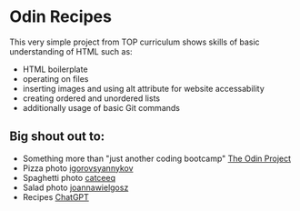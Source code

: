 # Odin Recipes
This very simple project from TOP curriculum shows skills of basic understanding of HTML such as:
 - HTML boilerplate
 - operating on files
 - inserting images and using alt attribute for website accessability 
 - creating ordered and unordered lists
 - additionally usage of basic Git commands

## Big shout out to:
 - Something more than "just another coding bootcamp" [The Odin Project](https://www.theodinproject.com/)
 - Pizza photo [igorovsyannykov](https://pixabay.com/users/igorovsyannykov-6222956/)
 - Spaghetti photo [catceeq](https://pixabay.com/users/catceeq-14180496/)
 - Salad photo [joannawielgosz](https://pixabay.com/users/joannawielgosz-168212/)
 - Recipes [ChatGPT](https://chatgpt.com/)